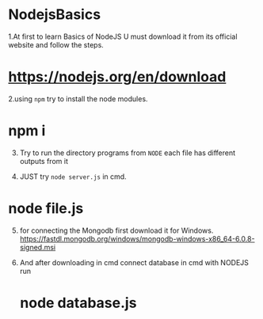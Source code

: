 # NodejsBasics

1.At first to learn Basics of NodeJS U must download it from its official website and follow the steps.
# https://nodejs.org/en/download

2.using `npm` try to install the node modules.
# npm i

3. Try to run the directory programs from `NODE` each file has different outputs from it

4. JUST try `node server.js` in cmd.
# node file.js

5. for connecting the Mongodb first download it for Windows.
  https://fastdl.mongodb.org/windows/mongodb-windows-x86_64-6.0.8-signed.msi

7. And after downloading in cmd connect database in cmd with NODEJS run
   # node database.js
